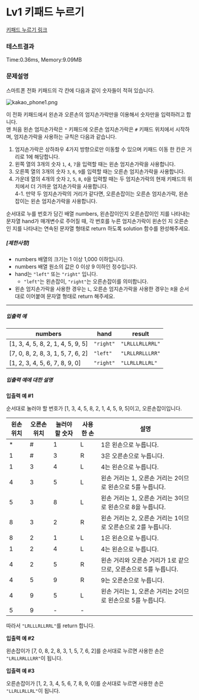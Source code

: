 # Lv1 키패드 누르기
 [키패드 누르기 링크](https://school.programmers.co.kr/learn/courses/30/lessons/67256)

### 테스트결과
 Time:0.36ms, Memory:9.09MB

### 문제설명
<p>스마트폰 전화 키패드의 각 칸에 다음과 같이 숫자들이 적혀 있습니다.</p>

<p><img src="https://grepp-programmers.s3.ap-northeast-2.amazonaws.com/files/production/4b69a271-5f4a-4bf4-9ebf-6ebed5a02d8d/kakao_phone1.png" title="" alt="kakao_phone1.png"></p>

<p>이 전화 키패드에서 왼손과 오른손의 엄지손가락만을 이용해서 숫자만을 입력하려고 합니다.<br>
맨 처음 왼손 엄지손가락은 <code>*</code> 키패드에 오른손 엄지손가락은 <code>#</code> 키패드 위치에서 시작하며, 엄지손가락을 사용하는 규칙은 다음과 같습니다.</p>

<ol>
    <li>엄지손가락은 상하좌우 4가지 방향으로만 이동할 수 있으며 키패드 이동 한 칸은 거리로 1에 해당합니다.</li>
    <li>왼쪽 열의 3개의 숫자 <code>1</code>, <code>4</code>, <code>7</code>을 입력할 때는 왼손 엄지손가락을 사용합니다.</li>
    <li>오른쪽 열의 3개의 숫자 <code>3</code>, <code>6</code>, <code>9</code>를 입력할 때는 오른손 엄지손가락을 사용합니다.</li>
    <li>가운데 열의 4개의 숫자 <code>2</code>, <code>5</code>, <code>8</code>, <code>0</code>을 입력할 때는 두 엄지손가락의 현재 키패드의 위치에서 더 가까운 엄지손가락을 사용합니다.<br>
    4-1. 만약 두 엄지손가락의 거리가 같다면, 오른손잡이는 오른손 엄지손가락, 왼손잡이는 왼손 엄지손가락을 사용합니다.</li>
</ol>

<p>순서대로 누를 번호가 담긴 배열 numbers, 왼손잡이인지 오른손잡이인 지를 나타내는 문자열 hand가 매개변수로 주어질 때, 각 번호를 누른 엄지손가락이 왼손인 지 오른손인 지를 나타내는 연속된 문자열 형태로 return 하도록 solution 함수를 완성해주세요.</p>

<h5><strong>[제한사항]</strong></h5>

<ul>
<li>numbers 배열의 크기는 1 이상 1,000 이하입니다.</li>
<li>numbers 배열 원소의 값은 0 이상 9 이하인 정수입니다.</li>
<li>hand는 <code>"left"</code> 또는 <code>"right"</code> 입니다.

<ul>
    <li><code>"left"</code>는 왼손잡이, <code>"right"</code>는 오른손잡이를 의미합니다.</li>
</ul></li>
    <li>왼손 엄지손가락을 사용한 경우는 <code>L</code>, 오른손 엄지손가락을 사용한 경우는 <code>R</code>을 순서대로 이어붙여 문자열 형태로 return 해주세요.</li>
</ul>

<hr>

<h5><strong>입출력 예</strong></h5>
<table class="table">
<thead><tr>
    <th>numbers</th>
    <th>hand</th>
    <th>result</th>
</tr>
</thead>
<tbody><tr>
    <td>[1, 3, 4, 5, 8, 2, 1, 4, 5, 9, 5]</td>
    <td><code>"right"</code></td>
    <td><code>"LRLLLRLLRRL"</code></td>
</tr>
<tr>
    <td>[7, 0, 8, 2, 8, 3, 1, 5, 7, 6, 2]</td>
    <td><code>"left"</code></td>
    <td><code>"LRLLRRLLLRR"</code></td>
</tr>
<tr>
    <td>[1, 2, 3, 4, 5, 6, 7, 8, 9, 0]</td>
    <td><code>"right"</code></td>
    <td><code>"LLRLLRLLRL"</code></td>
</tr>
</tbody>
</table>
<h5><strong>입출력 예에 대한 설명</strong></h5>

<p><strong>입출력 예 #1</strong></p>

<p>순서대로 눌러야 할 번호가 [1, 3, 4, 5, 8, 2, 1, 4, 5, 9, 5]이고, 오른손잡이입니다.</p>
<table class="table">
<thead><tr>
    <th>왼손 위치</th>
    <th>오른손 위치</th>
    <th>눌러야 할 숫자</th>
    <th>사용한 손</th>
    <th>설명</th>
</tr>
</thead>
<tbody><tr>
    <td>*</td>
    <td>#</td>
    <td>1</td>
    <td>L</td>
    <td>1은 왼손으로 누릅니다.</td>
</tr>
<tr>
    <td>1</td>
    <td>#</td>
    <td>3</td>
    <td>R</td>
    <td>3은 오른손으로 누릅니다.</td>
</tr>
<tr>
    <td>1</td>
    <td>3</td>
    <td>4</td>
    <td>L</td>
    <td>4는 왼손으로 누릅니다.</td>
</tr>
<tr>
    <td>4</td>
    <td>3</td>
    <td>5</td>
    <td>L</td>
    <td>왼손 거리는 1, 오른손 거리는 2이므로 왼손으로 5를 누릅니다.</td>
</tr>
<tr>
    <td>5</td>
    <td>3</td>
    <td>8</td>
    <td>L</td>
    <td>왼손 거리는 1, 오른손 거리는 3이므로 왼손으로 8을 누릅니다.</td>
</tr>
<tr>
    <td>8</td>
    <td>3</td>
    <td>2</td>
    <td>R</td>
    <td>왼손 거리는 2, 오른손 거리는 1이므로 오른손으로 2를 누릅니다.</td>
</tr>
<tr>
    <td>8</td>
    <td>2</td>
    <td>1</td>
    <td>L</td>
    <td>1은 왼손으로 누릅니다.</td>
</tr>
<tr>
    <td>1</td>
    <td>2</td>
    <td>4</td>
    <td>L</td>
    <td>4는 왼손으로 누릅니다.</td>
</tr>
<tr>
    <td>4</td>
    <td>2</td>
    <td>5</td>
    <td>R</td>
    <td>왼손 거리와 오른손 거리가 1로 같으므로, 오른손으로 5를 누릅니다.</td>
</tr>
<tr>
    <td>4</td>
    <td>5</td>
    <td>9</td>
    <td>R</td>
    <td>9는 오른손으로 누릅니다.</td>
</tr>
<tr>
    <td>4</td>
    <td>9</td>
    <td>5</td>
    <td>L</td>
    <td>왼손 거리는 1, 오른손 거리는 2이므로 왼손으로 5를 누릅니다.</td>
</tr>
<tr>
    <td>5</td>
    <td>9</td>
    <td>-</td>
    <td>-</td>
    <td></td>
</tr>
</tbody>
</table>
<p>따라서 <code>"LRLLLRLLRRL"</code>를 return 합니다.</p>

<p><strong>입출력 예 #2</strong></p>

<p>왼손잡이가 [7, 0, 8, 2, 8, 3, 1, 5, 7, 6, 2]를 순서대로 누르면 사용한 손은 <code>"LRLLRRLLLRR"</code>이 됩니다.</p>

<p><strong>입출력 예 #3</strong></p>

<p>오른손잡이가 [1, 2, 3, 4, 5, 6, 7, 8, 9, 0]를 순서대로 누르면 사용한 손은 <code>"LLRLLRLLRL"</code>이 됩니다.</p>
